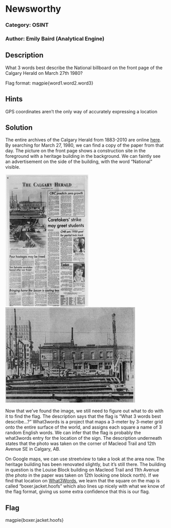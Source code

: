 # Newsworthy
### Category: OSINT
### Author: Emily Baird (Analytical Engine)

## Description
What 3 words best describe the National billboard on the front page of the Calgary Herald on March 27th 1980?

Flag format: magpie{word1.word2.word3} 

## Hints
GPS coordinates aren’t the only way of accurately expressing a location

## Solution
The entire archives of the Calgary Herald from 1883-2010 are online [here](https://web.calgarylibrary.ca/read-learn-and-explore/digital-library/calgary-herald-archive-online/). By searching for March 27, 1980, we can find a copy of the paper from that day. The picture on the front page shows a construction site in the foreground with a heritage building in the background. We can faintly see an advertisement on the side of the building, with the word “National” visible.

![Front page of the Herald](assets/front-page.png)
![The National is visible](assets/zoom.png)

Now that we’ve found the image, we still need to figure out what to do with it to find the flag. The description says that the flag is “What 3 words best describe…?” What3words is a project that maps a 3-meter by 3-meter grid onto the entire surface of the world, and assigns each square a name of 3 random English words. We can infer that the flag is probably the what3words entry for the location of the sign. The description underneath states that the photo was taken on the corner of Macleod Trail and 12th Avenue SE in Calgary, AB. 

On Google maps, we can use streetview to take a look at the area now. The heritage building has been renovated slightly, but it’s still there. The building in question is the Louise Block building on Macleod Trail and 11th Avenue (the photo in the paper was taken on 12th looking one block north). If we find that location on [What3Words](https://what3words.com/), we learn that the square on the map is called “boxer.jacket.hoofs” which also lines up nicely with what we know of the flag format, giving us some extra confidence that this is our flag.

## Flag
magpie{boxer.jacket.hoofs} 
